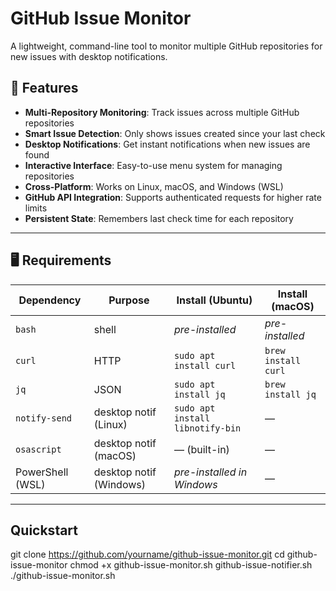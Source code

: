 # GitHub Issue Monitor

A lightweight, command-line tool to monitor multiple GitHub repositories for new issues with desktop notifications.

## 🚀 Features

- **Multi-Repository Monitoring**: Track issues across multiple GitHub repositories
- **Smart Issue Detection**: Only shows issues created since your last check
- **Desktop Notifications**: Get instant notifications when new issues are found
- **Interactive Interface**: Easy-to-use menu system for managing repositories
- **Cross-Platform**: Works on Linux, macOS, and Windows (WSL)
- **GitHub API Integration**: Supports authenticated requests for higher rate limits
- **Persistent State**: Remembers last check time for each repository

---

## 🖥️ Requirements

| Dependency | Purpose | Install (Ubuntu) | Install (macOS) |
|------------|---------|------------------|-----------------|
| `bash`     | shell   | _pre-installed_  | _pre-installed_ |
| `curl`     | HTTP    | `sudo apt install curl` | `brew install curl` |
| `jq`       | JSON    | `sudo apt install jq`   | `brew install jq` |
| `notify-send` | desktop notif (Linux) | `sudo apt install libnotify-bin` | — |
| `osascript`  | desktop notif (macOS)  | — (built-in) | — |
| PowerShell (WSL) | desktop notif (Windows) |  _pre-installed in Windows_ | — |

---

## Quickstart

git clone https://github.com/yourname/github-issue-monitor.git
cd github-issue-monitor
chmod +x github-issue-monitor.sh github-issue-notifier.sh
./github-issue-monitor.sh